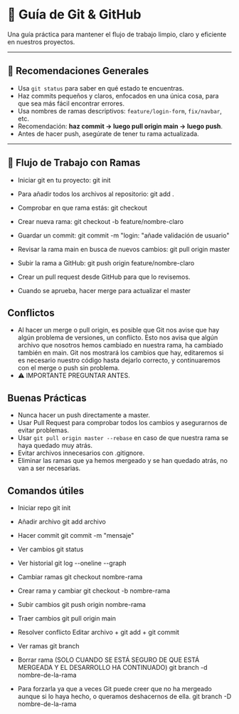 # 📘 Guía de Git & GitHub

Una guía práctica para mantener el flujo de trabajo limpio, claro y eficiente en nuestros proyectos.

---

## 📌 Recomendaciones Generales

- Usa `git status` para saber en qué estado te encuentras.
- Haz commits pequeños y claros, enfocados en una única cosa, para que sea más fácil encontrar errores.
- Usa nombres de ramas descriptivos: `feature/login-form`, `fix/navbar`, etc.
- Recomendación: **haz commit → luego pull origin main → luego push**.
- Antes de hacer push, asegúrate de tener tu rama actualizada.

---

## 🔁 Flujo de Trabajo con Ramas

- Iniciar git en tu proyecto:
git init

- Para añadir todos los archivos al repositorio:
git add .

- Comprobar en que rama estás:
git checkout

- Crear nueva rama:
git checkout -b feature/nombre-claro

- Guardar un commit:
git commit -m "login: "añade validación de usuario"

- Revisar la rama main en busca de nuevos cambios:
git pull origin master

- Subir la rama a GitHub:
git push origin feature/nombre-claro

- Crear un pull request desde GitHub para que lo revisemos.
- Cuando se aprueba, hacer merge para actualizar el master

## Conflictos

- Al hacer un merge o pull origin, es posible que Git nos avise que hay algún problema de versiones, un conflicto. Esto nos avisa que algún archivo que nosotros hemos cambiado en nuestra rama, ha cambiado también en main. Git nos mostrará los cambios que hay, editaremos si es necesario nuestro código hasta dejarlo correcto, y continuaremos con el merge o push sin problema.
- ⚠ IMPORTANTE PREGUNTAR ANTES.

## Buenas Prácticas

- Nunca hacer un push directamente a master.
- Usar Pull Request para comprobar todos los cambios y asegurarnos de evitar problemas.
- Usar `git pull origin master --rebase` en caso de que nuestra rama se haya quedado muy atrás.
- Evitar archivos innecesarios con .gitignore.
- Eliminar las ramas que ya hemos mergeado y se han quedado atrás, no van a ser necesarias.

## Comandos útiles

- Iniciar repo
git init

- Añadir archivo
git add archivo

- Hacer commit
git commit -m "mensaje"

- Ver cambios
git status

- Ver historial
git log --oneline --graph

- Cambiar ramas
git checkout nombre-rama

- Crear rama y cambiar
git checkout -b nombre-rama

- Subir cambios
git push origin nombre-rama

- Traer cambios
git pull origin main

- Resolver conflicto
Editar archivo + git add + git commit

- Ver ramas
git branch

- Borrar rama (SOLO CUANDO SE ESTÁ SEGURO DE QUE ESTÁ MERGEADA Y EL DESARROLLO HA CONTINUADO)
git branch -d nombre-de-la-rama

- Para forzarla ya que a veces Git puede creer que no ha mergeado aunque si lo haya hecho, o queramos deshacernos de ella.
git branch -D nombre-de-la-rama

